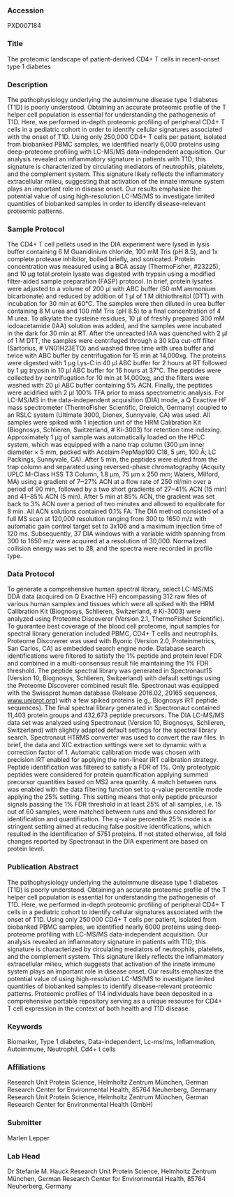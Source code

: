 ### Accession
PXD007184

### Title
The proteomic landscape of patient-derived CD4+ T cells in recent-onset type 1 diabetes

### Description
The pathophysiology underlying the autoimmune disease type 1 diabetes (T1D) is poorly understood. Obtaining an accurate proteomic profile of the T helper cell population is essential for understanding the pathogenesis of T1D. Here, we performed in-depth proteomic profiling of peripheral CD4+ T cells in a pediatric cohort in order to identify cellular signatures associated with the onset of T1D. Using only 250,000 CD4+ T cells per patient, isolated from biobanked PBMC samples, we identified nearly 6,000 proteins using deep-proteome profiling with LC-MS/MS data-independent acquisition. Our analysis revealed an inflammatory signature in patients with T1D; this signature is characterized by circulating mediators of neutrophils, platelets, and the complement system. This signature likely reflects the inflammatory extracellular milieu, suggesting that activation of the innate immune system plays an important role in disease onset. Our results emphasize the potential value of using high-resolution LC-MS/MS to investigate limited quantities of biobanked samples in order to identify disease-relevant proteomic patterns.

### Sample Protocol
The CD4+ T cell pellets used in the DIA experiment were lysed in lysis buffer containing 6 M Guanidinium chloride, 100 mM Tris (pH 8.5), and 1x complete protease inhibitor, boiled briefly, and sonicated. Protein concentration was measured using a BCA assay (ThermoFisher, #23225), and 10 µg total protein lysate was digested with trypsin using a modified filter-aided sample preparation (FASP) protocol. In brief, protein lysates were adjusted to a volume of 200 µl with ABC buffer (50 mM ammonium bicarbonate) and reduced by addition of 1 µl of 1 M dithiothreitol (DTT) with incubation for 30 min at 60°C. The samples were then diluted in urea buffer containing 8 M urea and 100 mM Tris (pH 8.5) to a final concentration of 4 M urea. To alkylate the cysteine residues, 10 µl of freshly prepared 300 mM iodoacetamide (IAA) solution was added, and the samples were incubated in the dark for 30 min at RT. After the unreacted IAA was quenched with 2 µl of 1 M DTT, the samples were centrifuged through a 30 kDa cut-off filter (Sartorius, # VN01H23ETO) and washed three time with urea buffer and twice with ABC buffer by centrifugation for 15 min at 14,000xg. The proteins were digested with 1 µg Lys-C in 40 µl ABC buffer for 2 hours at RT followed by 1 µg trypsin in 10 µl ABC buffer for 16 hours at 37°C. The peptides were collected by centrifugation for 10 min at 14,000xg, and the filters were washed with 20 µl ABC buffer containing 5% ACN. Finally, the peptides were acidified with 2 µl 100% TFA prior to mass spectrometric analysis. For LC-MS/MS in the data-independent acquisition (DIA) mode, a Q Exactive HF mass spectrometer (ThermoFisher Scientific, Dreieich, Germany) coupled to an RSLC system (Ultimate 3000, Dionex, Sunnyvale, CA) was used. All samples were spiked with 1 injection unit of the HRM Calibration Kit (Biognosys, Schlieren, Switzerland, # Ki-3003) for retention time indexing. Approximately 1 µg of sample was automatically loaded on the HPLC system, which was equipped with a nano trap column (300 μm inner diameter × 5 mm, packed with Acclaim PepMap100 C18, 5 μm, 100 Å; LC Packings, Sunnyvale, CA). After 5 min, the peptides were eluted from the trap column and separated using reversed-phase chromatography (Acquity UPLC M-Class HSS T3 Column, 1.8 µm, 75 µm x 250 mm; Waters, Milford, MA) using a gradient of 7‒27% ACN at a flow rate of 250 nl/min over a period of 90 min, followed by a two short gradients of 27‒41% ACN (15 min) and 41‒85% ACN (5 min). After 5 min at 85% ACN, the gradient was set back to 3% ACN over a period of two minutes and allowed to equilibrate for 8 min. All ACN solutions contained 0.1% FA. The DIA method consisted of a full MS scan at 120,000 resolution ranging from 300 to 1650 m/z with automatic gain control target set to 3x106 and a maximum injection time of 120 ms. Subsequently, 37 DIA windows with a variable width spanning from 300 to 1650 m/z were acquired at a resolution of 30,000. Normalized collision energy was set to 28, and the spectra were recorded in profile type.

### Data Protocol
To generate a comprehensive human spectral library, select LC-MS/MS DDA data (acquired on Q Exactive HF) encompassing 312 raw files of various human samples and tissues which were all spiked with the HRM Calibration Kit (Biognosys, Schlieren, Switzerland, # Ki-3003) were analyzed using Proteome Discoverer (Version 2.1, ThermoFisher Scientific).  To guarantee best coverage of the blood cell proteome, input samples for spectral library generation included PBMC, CD4+ T cells and neutrophils. Proteome Discoverer was used with Byonic (Version 2.0, Proteinmetrics, San Carlos, CA) as embedded search engine node. Database search identifications were filtered to satisfy the 1% peptide and protein level FDR and combined in a multi-consensus result file maintaining the 1% FDR threshold. The peptide spectral library was generated in Spectronaut15 (Version 10, Biognosys, Schlieren, Switzerland) with default settings using the Proteome Discoverer combined result file. Spectronaut was equipped with the Swissprot human database (Release 2016.02, 20165 sequences, www.uniprot.org) with a few spiked proteins (e.g., Biognosys iRT peptide sequences). The final spectral library generated in Spectronaut contained 11,403 protein groups and 432,673 peptide precursors. The DIA LC-MS/MS data set was analyzed using Spectronaut (Version 10, Biognosys, Schlieren, Switzerland) with slightly adapted default settings for the spectral library search. Spectronaut HTRMS converter was used to convert the raw files. In brief, the data and XIC extraction settings were set to dynamic with a correction factor of 1. Automatic calibration mode was chosen with precision iRT enabled for applying the non-linear iRT calibration strategy. Peptide identification was filtered to satisfy a FDR of 1%. Only proteotypic peptides were considered for protein quantification applying summed precursor quantities based on MS2 area quantity. A match between runs was enabled with the data filtering function set to q-value percentile mode applying the 25% setting. This setting means that only peptide precursor signals passing the 1% FDR threshold in at least 25% of all samples, i.e. 15 out of 60 samples, were matched between runs and thus considered for identification and quantification. The q-value percentile 25% mode is a stringent setting aimed at reducing false positive identifications, which resulted in the identification of 5751 proteins. If not stated otherwise, all fold changes reported by Spectronaut in the DIA experiment are based on protein level.

### Publication Abstract
The pathophysiology underlying the autoimmune disease type 1 diabetes (T1D) is poorly understood. Obtaining an accurate proteomic profile of the T helper cell population is essential for understanding the pathogenesis of T1D. Here, we performed in-depth proteomic profiling of peripheral CD4+ T cells in a pediatric cohort to identify cellular signatures associated with the onset of T1D. Using only 250&#x202f;000 CD4+ T cells per patient, isolated from biobanked PBMC samples, we identified nearly 6000 proteins using deep-proteome profiling with LC-MS/MS data-independent acquisition. Our analysis revealed an inflammatory signature in patients with T1D; this signature is characterized by circulating mediators of neutrophils, platelets, and the complement system. This signature likely reflects the inflammatory extracellular milieu, which suggests that activation of the innate immune system plays an important role in disease onset. Our results emphasize the potential value of using high-resolution LC-MS/MS to investigate limited quantities of biobanked samples to identify disease-relevant proteomic patterns. Proteomic profiles of 114 individuals have been deposited in a comprehensive portable repository serving as a unique resource for CD4+ T cell expression in the context of both health and T1D disease.

### Keywords
Biomarker, Type 1 diabetes, Data-independent, Lc-ms/ms, Inflammation, Autoimmune, Neutrophil, Cd4+ t cells

### Affiliations
Research Unit Protein Science, Helmholtz Zentrum München, German Research Center for Environmental Health, 85764 Neuherberg, Germany
Research Unit Protein Science, Helmholtz Zentrum München, German Research Center for Environmental Health (GmbH)

### Submitter
Marlen Lepper

### Lab Head
Dr Stefanie M. Hauck
Research Unit Protein Science, Helmholtz Zentrum München, German Research Center for Environmental Health, 85764 Neuherberg, Germany


